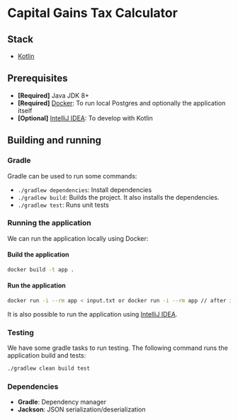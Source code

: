 # Capital Gains Tax Calculator

## Stack

* [Kotlin](https://kotlinlang.org/)

## Prerequisites

* **[Required]** Java JDK 8+
* **[Required]** [Docker](https://www.docker.com/): To run local Postgres and optionally the application itself
* **[Optional]** [IntelliJ IDEA](https://www.jetbrains.com/idea/): To develop with Kotlin

## Building and running

### Gradle

Gradle can be used to run some commands:

* `./gradlew dependencies`: Install dependencies
* `./gradlew build`: Builds the project. It also installs the dependencies.
* `./gradlew test`: Runs unit tests

### Running the application

We can run the application locally using Docker:

#### Build the application

```bash
docker build -t app .
```

#### Run the application

```bash
docker run -i --rm app < input.txt or docker run -i --rm app // after input the data
```

It is also possible to run the application using [IntelliJ IDEA](https://www.jetbrains.com/idea/).

### Testing

We have some gradle tasks to run testing. The following command runs the application build and tests:

```bash
./gradlew clean build test
```

### Dependencies

* **Gradle**: Dependency manager
* **Jackson**: JSON serialization/deserialization